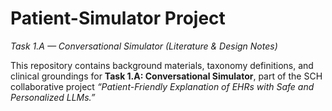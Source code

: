 # Patient-Simulator Project  
*Task 1.A — Conversational Simulator (Literature & Design Notes)*  

This repository contains background materials, taxonomy definitions, and clinical groundings for **Task 1.A: Conversational Simulator**, part of the SCH collaborative project *“Patient-Friendly Explanation of EHRs with Safe and Personalized LLMs.”*  

